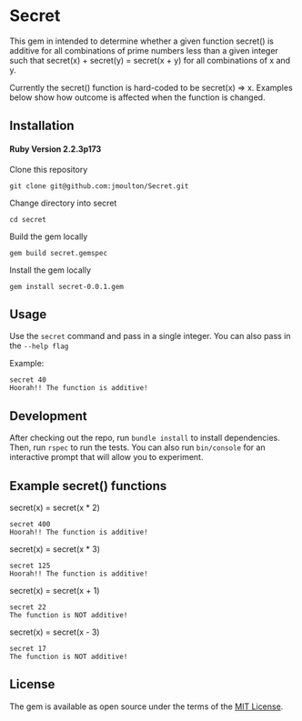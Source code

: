 # Secret

This gem in intended to determine whether a given function secret() is
additive for all combinations of prime numbers less than a given integer
such that secret(x) + secret(y) = secret(x + y) for all combinations of
x and y.

Currently the secret() function is hard-coded to be secret(x) => x.
Examples below show how outcome is affected when the function is
changed.

## Installation

#### Ruby Version 2.2.3p173

Clone this repository

`git clone git@github.com:jmoulton/Secret.git`

Change directory into secret

`cd secret`

Build the gem locally

`gem build secret.gemspec`

Install the gem locally

`gem install secret-0.0.1.gem`

## Usage

Use the `secret` command and pass in a single integer. You can also pass
in the `--help flag`

Example:

```
secret 40
Hoorah!! The function is additive!
```

## Development

After checking out the repo, run `bundle install` to install dependencies. Then, run `rspec` to run the tests. You can also run `bin/console` for an interactive prompt that will allow you to experiment.

## Example secret() functions

secret(x) = secret(x * 2)

```
secret 400
Hoorah!! The function is additive!
```
secret(x) = secret(x * 3)

```
secret 125
Hoorah!! The function is additive!
```
secret(x) = secret(x + 1)

```
secret 22
The function is NOT additive!
```
secret(x) = secret(x - 3)

```
secret 17
The function is NOT additive!
```


## License

The gem is available as open source under the terms of the [MIT License](http://opensource.org/licenses/MIT).


